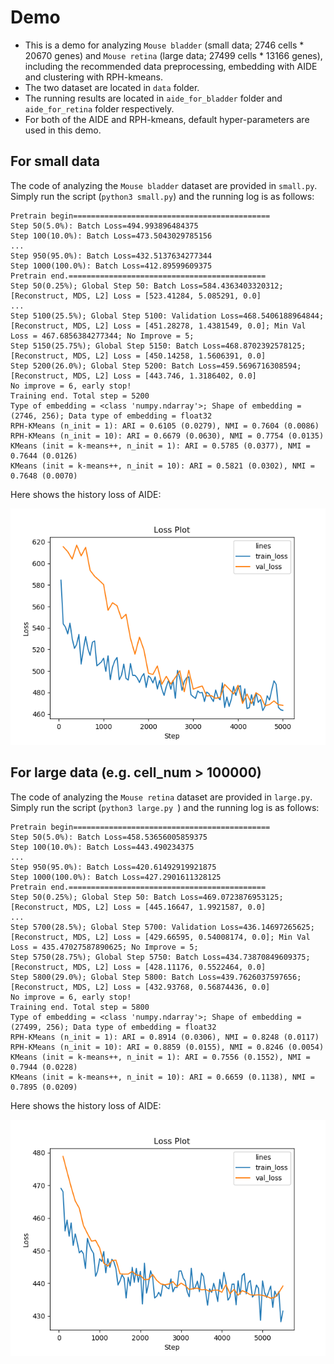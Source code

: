 # Demo
- This is a demo for analyzing `Mouse bladder` (small data; 2746 cells *	20670 genes) and `Mouse retina` (large data; 27499 cells * 13166 genes), including the recommended data preprocessing, embedding with AIDE and clustering with RPH-kmeans.
- The two dataset are located in `data` folder.
- The running results are located in `aide_for_bladder` folder and `aide_for_retina` folder respectively.
- For both of the AIDE and RPH-kmeans, default hyper-parameters are used in this demo.

## For small data
The code of analyzing the `Mouse bladder` dataset are provided in `small.py`. Simply run the script (`python3 small.py`) and the running log is as follows:

```
Pretrain begin============================================
Step 50(5.0%): Batch Loss=494.993896484375
Step 100(10.0%): Batch Loss=473.5043029785156
...
Step 950(95.0%): Batch Loss=432.5137634277344
Step 1000(100.0%): Batch Loss=412.89599609375
Pretrain end.============================================
Step 50(0.25%); Global Step 50: Batch Loss=584.4363403320312; [Reconstruct, MDS, L2] Loss = [523.41284, 5.085291, 0.0]
...
Step 5100(25.5%); Global Step 5100: Validation Loss=468.5406188964844; [Reconstruct, MDS, L2] Loss = [451.28278, 1.4381549, 0.0]; Min Val Loss = 467.6856384277344; No Improve = 5; 
Step 5150(25.75%); Global Step 5150: Batch Loss=468.8702392578125; [Reconstruct, MDS, L2] Loss = [450.14258, 1.5606391, 0.0]
Step 5200(26.0%); Global Step 5200: Batch Loss=459.5696716308594; [Reconstruct, MDS, L2] Loss = [443.746, 1.3186402, 0.0]
No improve = 6, early stop!
Training end. Total step = 5200
Type of embedding = <class 'numpy.ndarray'>; Shape of embedding = (2746, 256); Data type of embedding = float32
RPH-KMeans (n_init = 1): ARI = 0.6105 (0.0279), NMI = 0.7604 (0.0086)
RPH-KMeans (n_init = 10): ARI = 0.6679 (0.0630), NMI = 0.7754 (0.0135)
KMeans (init = k-means++, n_init = 1): ARI = 0.5785 (0.0377), NMI = 0.7644 (0.0126)
KMeans (init = k-means++, n_init = 10): ARI = 0.5821 (0.0302), NMI = 0.7648 (0.0070)
```

Here shows the history loss of AIDE:

![history loss](aide_for_bladder/loss.png)

## For large data (e.g. cell_num > 100000)
The code of analyzing the `Mouse retina` dataset are provided in `large.py`. Simply run the script (`python3 large.py `) and the running log is as follows:

```
Pretrain begin============================================
Step 50(5.0%): Batch Loss=458.53656005859375
Step 100(10.0%): Batch Loss=443.490234375
...
Step 950(95.0%): Batch Loss=420.61492919921875
Step 1000(100.0%): Batch Loss=427.2901611328125
Pretrain end.============================================
Step 50(0.25%); Global Step 50: Batch Loss=469.0723876953125; [Reconstruct, MDS, L2] Loss = [445.16647, 1.9921587, 0.0]
...
Step 5700(28.5%); Global Step 5700: Validation Loss=436.14697265625; [Reconstruct, MDS, L2] Loss = [429.66595, 0.54008174, 0.0]; Min Val Loss = 435.47027587890625; No Improve = 5; 
Step 5750(28.75%); Global Step 5750: Batch Loss=434.73870849609375; [Reconstruct, MDS, L2] Loss = [428.11176, 0.5522464, 0.0]
Step 5800(29.0%); Global Step 5800: Batch Loss=439.7626037597656; [Reconstruct, MDS, L2] Loss = [432.93768, 0.56874436, 0.0]
No improve = 6, early stop!
Training end. Total step = 5800
Type of embedding = <class 'numpy.ndarray'>; Shape of embedding = (27499, 256); Data type of embedding = float32
RPH-KMeans (n_init = 1): ARI = 0.8914 (0.0306), NMI = 0.8248 (0.0117)
RPH-KMeans (n_init = 10): ARI = 0.8859 (0.0155), NMI = 0.8246 (0.0054)
KMeans (init = k-means++, n_init = 1): ARI = 0.7556 (0.1552), NMI = 0.7944 (0.0228)
KMeans (init = k-means++, n_init = 10): ARI = 0.6659 (0.1138), NMI = 0.7895 (0.0209)
```

Here shows the history loss of AIDE:

![history loss](aide_for_retina/loss.png)
